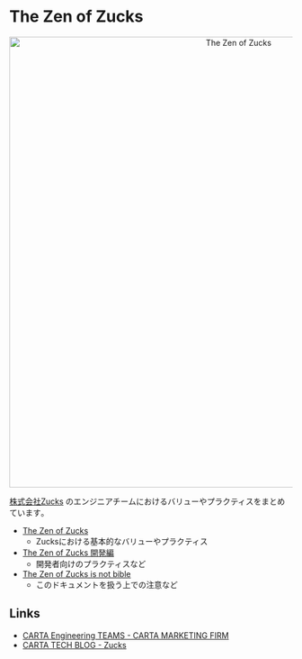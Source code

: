 # The Zen of Zucks

<p align="center"><img width="800" src="the-zen-of-zucks.jpg" alt="The Zen of Zucks"></p>

[株式会社Zucks](https://zucks.co.jp/) のエンジニアチームにおけるバリューやプラクティスをまとめています｡

- [The Zen of Zucks](the-zen-of-zucks.md)
  - Zucksにおける基本的なバリューやプラクティス
- [The Zen of Zucks 開発編](the-zen-of-zucks-for-dev.md)
  - 開発者向けのプラクティスなど
- [The Zen of Zucks is not bible](the-zen-of-zucks-is-not-bible.md)
  - このドキュメントを扱う上での注意など

## Links

- [CARTA Engineering TEAMS - CARTA MARKETING FIRM](https://cartaholdings.co.jp/engineering/teams/carta-marketing-firm/)
- [CARTA TECH BLOG - Zucks](https://techblog.cartaholdings.co.jp/archive/category/Zucks%20%5B%E3%82%A2%E3%83%89%E3%83%97%E3%83%A9%E3%83%83%E3%83%88%E3%83%95%E3%82%A9%E3%83%BC%E3%83%A0%5D)
